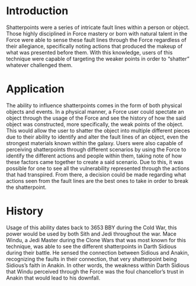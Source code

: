 # Introduction

Shatterpoints were a series of intricate fault lines within a person or object.
Those highly disciplined in Force mastery or born with natural talent in the Force were able to sense these fault lines through the Force regardless of their allegiance, specifically noting actions that produced the makeup of what was presented before them.
With this knowledge, users of this technique were capable of targeting the weaker points in order to “shatter” whatever challenged them.

# Application

The ability to influence shatterpoints comes in the form of both physical objects and events.
In a physical manner, a Force user could spectate an object through the usage of the Force and see the history of how the said object was constructed, more specifically, the weak points of the object.
This would allow the user to shatter the object into multiple different pieces due to their ability to identify and alter the fault lines of an object, even the strongest materials known within the galaxy.
Users were also capable of perceiving shatterpoints through different scenarios by using the Force to identify the different actions and people within them, taking note of how these factors came together to create a said scenario.
Due to this, it was possible for one to see all the vulnerability represented through the actions that had transpired.
From there, a decision could be made regarding what actions seen from the fault lines are the best ones to take in order to break the shatterpoint.

# History

Usage of this ability dates back to 3653 BBY during the Cold War, this power would be used by both Sith and Jedi throughout the war.
Mace Windu, a Jedi Master during the Clone Wars that was most known for this technique, was able to see the different shatterpoints in Darth Sidious during their battle.
He sensed the connection between Sidious and Anakin, recognizing the faults in their connection, that very shatterpoint being Sidious’s faith in Anakin.
In other words, the weakness within Darth Sidious that Windu perceived through the Force was the foul chancellor’s trust in Anakin that would lead to his downfall.
